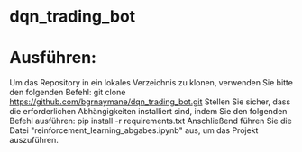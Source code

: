 # dqn_trading_bot
# Ausführen:
Um das Repository in ein lokales Verzeichnis zu klonen, verwenden Sie bitte den folgenden Befehl:
git clone https://github.com/bgrnaymane/dqn_trading_bot.git
Stellen Sie sicher, dass die erforderlichen Abhängigkeiten installiert sind, indem Sie den folgenden Befehl ausführen:
pip install -r requirements.txt
Anschließend führen Sie die Datei "reinforcement_learning_abgabes.ipynb" aus, um das Projekt auszuführen.